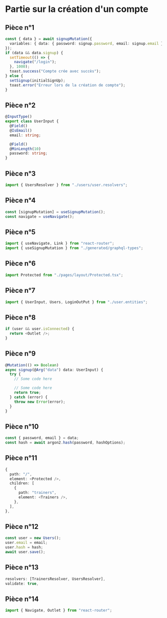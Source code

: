 # Partie sur la création d'un compte

[](./assets/User_creation.png)

## Pièce n°1

```typescript
const { data } = await signupMutation({
  variables: { data: { password: signup.password, email: signup.email } },
});
if (data && data.signup) {
  setTimeout(() => {
    navigate("/login");
  }, 1000);
  toast.success("Compte crée avec succès");
} else {
  setSignup(initialSignUp);
  toast.error("Erreur lors de la création de compte");
}
```

## Pièce n°2

```typescript
@InputType()
export class UserInput {
  @Field()
  @IsEmail()
  email: string;

  @Field()
  @MinLength(10)
  password: string;
}
```

## Pièce n°3

```typescript
import { UsersResolver } from "./users/user.resolvers";
```

## Pièce n°4

```typescript
const [signupMutation] = useSignupMutation();
const navigate = useNavigate();
```

## Pièce n°5

```typescript
import { useNavigate, Link } from "react-router";
import { useSignupMutation } from "./generated/graphql-types";
```

## Pièce n°6

```typescript
import Protected from "./pages/layout/Protected.tsx";
```

## Pièce n°7

```typescript
import { UserInput, Users, LoginOutPut } from "./user.entities";
```

## Pièce n°8

```typescript
if (user && user.isConnected) {
  return <Outlet />;
}
```

## Pièce n°9

```typescript
@Mutation(() => Boolean)
async signup(@Arg("data") data: UserInput) {
  try {
    // Some code here

    // Some code here
    return true;
  } catch (error) {
    throw new Error(error);
  }
}
```

## Pièce n°10

```typescript
const { password, email } = data;
const hash = await argon2.hash(password, hashOptions);
```

## Pièce n°11

```typescript
{
  path: "/",
  element: <Protected />,
  children: [
    {
      path: "trainers",
      element: <Trainers />,
    },
  ],
},
```

## Pièce n°12

```typescript
const user = new Users();
user.email = email;
user.hash = hash;
await user.save();
```

## Pièce n°13

```typescript
resolvers: [TrainersResolver, UsersResolver],
validate: true,
```

## Pièce n°14

```typescript
import { Navigate, Outlet } from "react-router";
```
